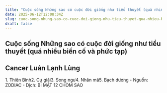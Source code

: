 ```yaml
---
title: "Cuộc sống Những sao có cuộc đời giống như tiểu thuyết (quá nhiều biến cố và phức tạp)"
date: 2025-06-12T12:08:34Z
slug: cuoc-song-nhung-sao-co-cuoc-doi-giong-nhu-tieu-thuyet-qua-nhieu-bien-co-va-phuc-tap
draft: false
---
```


## Cuộc sống Những sao có cuộc đời giống như tiểu thuyết (quá nhiều biến cố và phức tạp)

## Cancer Luân Lạnh Lùng

​1. Thiên Bình​2. Cự giải​3. Song ngư​4. Nhân mã​5. Bạch dương​ ​- Nguồn: ZODIAC - Dịch: BÍ MẬT 12 CHÒM SAO​ ​